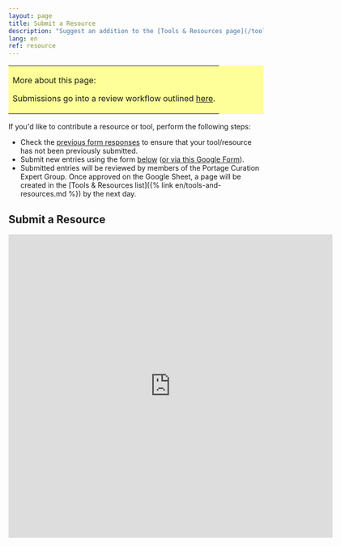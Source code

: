 ```yaml
---
layout: page
title: Submit a Resource
description: "Suggest an addition to the [Tools & Resources page](/tools-and-resources)."
lang: en
ref: resource
---
```


<table style="background-color: #ffff99;">
<tbody>
<tr>
<td>
<p><span>More about this page:</span></p>
<p>Submissions go into a review workflow outlined <a href="https://github.com/portage-CEG/portage-ceg.github.io/blob/master/README.md">here</a>. </p>
</td>
</tr>
</tbody>
</table>

If you'd like to contribute a resource or tool, perform the following steps:
- Check the [previous form responses](http://bit.ly/DCSG-submissions) to ensure that your tool/resource has not been previously submitted.
- Submit new entries using the form [below](#submit-a-resource) ([or via this Google Form](http://bit.ly/data-curation-resources)).
- Submitted entries will be reviewed by members of the Portage Curation Expert Group. Once approved on the Google Sheet, a page will be created in the [Tools & Resources list]({% link en/tools-and-resources.md %}) by the next day.

## Submit a Resource
<iframe src="https://docs.google.com/forms/d/e/1FAIpQLSfhUnD5Glf57XBGpXWpX4XEGmKqSB7_nYZV2Xu0O81jnYJsQg/viewform?embedded=true" width="640" height="600" frameborder="0" marginheight="0" marginwidth="0">Loading…</iframe>

